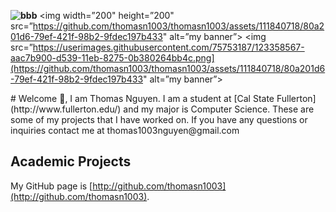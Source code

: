 <p align=”center”>

**![bbb](https://github.com/thomasn1003/thomasn1003/assets/111840718/80a201d6-79ef-421f-98b2-9fdec197b433)**
<img width=”200" height=”200" src=”https://github.com/thomasn1003/thomasn1003/assets/111840718/80a201d6-79ef-421f-98b2-9fdec197b433" alt=”my banner”>
<img src=”https://userimages.githubusercontent.com/75753187/123358567-aac7b900-d539-11eb-8275-0b380264bb4c.png](https://github.com/thomasn1003/thomasn1003/assets/111840718/80a201d6-79ef-421f-98b2-9fdec197b433" alt=”my banner”>
</p>
# Welcome 👋, I am Thomas Nguyen.
I am a student at [Cal State Fullerton](http://www.fullerton.edu/) and my major is Computer Science. These are some of my projects that I have worked on. If you have any questions or inquiries contact me at thomas1003nguyen@gmail.com

## Academic Projects
My GitHub page is [http://github.com/thomasn1003](http://github.com/thomasn1003).


<!--
**thomasn1003/thomasn1003** is a ✨ _special_ ✨ repository because its `README.md` (this file) appears on your GitHub profile.

Here are some ideas to get you started:

- 🔭 I’m currently working on ...
- 🌱 I’m currently learning ...
- 👯 I’m looking to collaborate on ...
- 🤔 I’m looking for help with ...
- 💬 Ask me about ...
- 📫 How to reach me: ...
- 😄 Pronouns: ...
- ⚡ Fun fact: ...
-->
